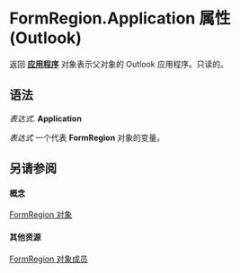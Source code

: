 
# FormRegion.Application 属性 (Outlook)

返回 **[应用程序](797003e7-ecd1-eccb-eaaf-32d6ddde8348.md)** 对象表示父对象的 Outlook 应用程序。只读的。


## 语法

 _表达式_. **Application**

 _表达式_ 一个代表 **FormRegion** 对象的变量。


## 另请参阅


#### 概念


[FormRegion 对象](3a0b83eb-4076-9cb3-86a9-68f9e44df89f.md)
#### 其他资源


[FormRegion 对象成员](eb4ff750-2911-8f8d-2ef0-c3f5e7adf4e0.md)